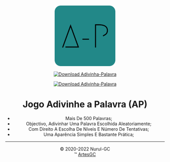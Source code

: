 <div align="center">

![adivinha-palavra-icon](ap/ap-icons/favicon-192x192.png)

[![Download Adivinha-Palavra](https://a.fsdn.com/con/app/sf-download-button)](https://sourceforge.net/projects/adivinha-palavra/files/latest/download) 

[![Download Adivinha-Palavra](https://img.shields.io/sourceforge/dt/adivinha-palavra.svg)](https://sourceforge.net/projects/adivinha-palavra/files/latest/download) 
    

# Jogo Adivinhe a Palavra (AP)

- Mais De 500 Palavras;
- Objectivo, Adivinhar Uma Palavra Escolhida Aleatoriamente;
- Com Direito A Escolha De Níveis E Número De Tentativas;
- Uma Aparência Simples E Bastante Prática;

---

&copy; 2020-2022 Nurul-GC \
&trade; [ArtesGC](https://artesgc.home.blog)

</div>
